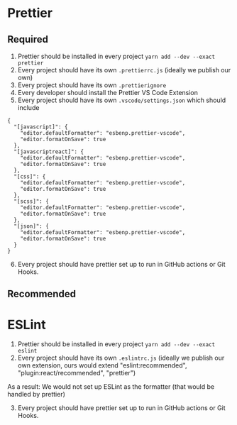 # Prettier

## Required

1. Prettier should be installed in every project `yarn add --dev --exact prettier`
2. Every project should have its own `.prettierrc.js` (ideally we publish our own)
3. Every project should have its own `.prettierignore`
4. Every developer should install the Prettier VS Code Extension
5. Every project should have its own `.vscode/settings.json` which should include

```
{
  "[javascript]": {
    "editor.defaultFormatter": "esbenp.prettier-vscode",
    "editor.formatOnSave": true
  },
  "[javascriptreact]": {
    "editor.defaultFormatter": "esbenp.prettier-vscode",
    "editor.formatOnSave": true
  },
  "[css]": {
    "editor.defaultFormatter": "esbenp.prettier-vscode",
    "editor.formatOnSave": true
  },
  "[scss]": {
    "editor.defaultFormatter": "esbenp.prettier-vscode",
    "editor.formatOnSave": true
  },
  "[json]": {
    "editor.defaultFormatter": "esbenp.prettier-vscode",
    "editor.formatOnSave": true
  }
}
```
6. Every project should have prettier set up to run in GitHub actions or Git Hooks.

## Recommended


# ESLint

1. Prettier should be installed in every project `yarn add --dev --exact eslint`
2. Every project should have its own `.eslintrc.js` (ideally we publish our own extension, ours would extend "eslint:recommended", "plugin:react/recommended", "prettier")

As a result: We would not set up ESLint as the formatter (that would be handled by prettier)

3. Every project should have prettier set up to run in GitHub actions or Git Hooks.
